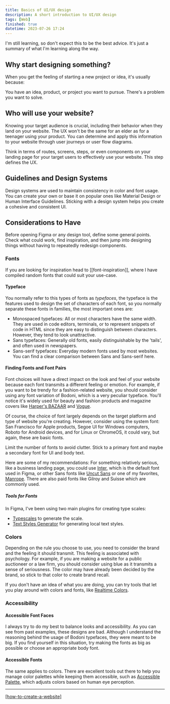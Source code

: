 ```yaml
---
title: Basics of UI/UX design
description: A short introduction to UI/UX design
tags: [Web]
finished: true
datetime: 2023-07-26 17:24
---
```


I'm still learning, so don't expect this to be the best advice. It's just a summary of what I'm learning along the way.

## Why start designing something?

When you get the feeling of starting a new project or idea, it's usually because:

You have an idea, product, or project you want to pursue. There's a problem you want to solve.

## Who will use your website?

Knowing your target audience is crucial, including their behavior when they land on your website. The UX won't be the same for an elder as for a teenager using your product. You can determine and apply this information to your website through user journeys or user flow diagrams.

Think in terms of routes, screens, steps, or even components on your landing page for your target users to effectively use your website. This step defines the UX.

## Guidelines and Design Systems

Design systems are used to maintain consistency in color and font usage. You can create your own or base it on popular ones like Material Design or Human Interface Guidelines. Sticking with a design system helps you create a cohesive and consistent UI.

## Considerations to Have

Before opening Figma or any design tool, define some general points. Check what could work, find inspiration, and then jump into designing things without having to repeatedly redesign components.

### Fonts

If you are looking for inspiration head to [[font-inspiration]], where I have compiled random fonts that could suit your use-case.

#### Typeface

You normally refer to this types of fonts as _typefaces_, the typeface is the features used to design the set of characters of each font, so you normally separate these fonts in families, the most important ones are:

- Monospaced typefaces: All or most characters have the same width. They are used in code editors, terminals, or to represent snippets of code in HTML since they are easy to distinguish between characters. However, they tend to look unattractive.
- Sans typefaces: Generally old fonts, easily distinguishable by the 'tails', and often used in newspapers.
- Sans-serif typefaces: Everyday modern fonts used by most websites. You can find a clear comparison between Sans and Sans-serif here.

#### Finding Fonts and Font Pairs

Font choices will have a direct impact on the look and feel of your website because each font transmits a different feeling or emotion. For example, if you want to be trendy for a fashion-related website, you should consider using any font variation of Bodoni, which is a very peculiar typeface. You'll notice it's widely used for beauty and fashion products and magazine covers like [Harper's BAZAAR](https://www.harpersbazaar.com/) and [Vogue](https://www.vogue.com/).

Of course, the choice of font largely depends on the target platform and type of website you're creating. However, consider using the system font: San Francisco for Apple products, Segoe UI for Windows computers, Roboto for Android devices, and for Linux or ChromeOS, it could vary, but again, these are basic fonts.

Limit the number of fonts to avoid clutter. Stick to a primary font and maybe a secondary font for UI and body text.

Here are some of my recommendations: For something relatively serious, like a business landing page, you could use [Inter](https://rsms.me/inter/), which is the default font used in Figma, or other Sans fonts like [Uncut Sans](https://uncut.wtf/sans-serif/uncut-sans/) or one of my favorites, [Manrope](https://www.gent.media/manrope). There are also paid fonts like Gilroy and Suisse which are commonly used.

##### Tools for Fonts

In Figma, I've been using two main plugins for creating type scales:

- [Typescales](https://www.figma.com/community/plugin/739825414752646970/Typescales) to generate the scale.
- [Text Styles Generator](https://www.figma.com/community/plugin/759472336242530542/Text-Styles-Generator) for generating local text styles.

### Colors

Depending on the rule you choose to use, you need to consider the brand and the feeling it should transmit. This feeling is associated with psychology. For example, if you are making a website for a public auctioneer or a law firm, you should consider using blue as it transmits a sense of seriousness. The color may have already been decided by the brand, so stick to that color to create brand recall.

If you don't have an idea of what you are doing, you can try tools that let you play around with colors and fonts, like [Realtime Colors](https://realtimecolors.com/).

### Accessibility

#### Accessible Font Faces

I always try to do my best to balance looks and accessibility. As you can see from past examples, these designs are bad. Although I understand the reasoning behind the usage of Bodoni typefaces, they were meant to be big. If you find yourself in this situation, try making the fonts as big as possible or choose an appropriate body font.

#### Accessible Fonts

The same applies to colors. There are excellent tools out there to help you manage color palettes while keeping them accessible, such as [Accessible Palette](https://accessiblepalette.com/), which adjusts colors based on human eye perception.

---

[[how-to-create-a-website]](./how-to-create-a-website)
